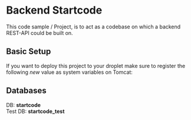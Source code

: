 # Backend Startcode
This code sample / Project, is to act as a codebase on which a backend REST-API could be built on.

## Basic Setup
If you want to deploy this project to your droplet make sure 
to register the following *new* value as system variables on Tomcat:


## Databases
DB: **startcode**
<br>
Test DB: **startcode_test**
